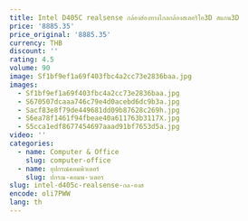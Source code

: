 ```yaml
---
title: Intel D405C realsense กล้องส่องทางไกลกล้องสเตอริโอ3D สแกน3D
price: '8885.35'
price_original: '8885.35'
currency: THB
discount: ''
rating: 4.5
volume: 90
image: Sf1bf9ef1a69f403fbc4a2cc73e2836baa.jpg
images:
  - Sf1bf9ef1a69f403fbc4a2cc73e2836baa.jpg
  - S670507dcaaa746c79e4d0acebd6dc9b3a.jpg
  - Sacf83e8f79de449681dd09b87628c269h.jpg
  - S6ea78f1461f94fbeae40a611763b3117X.jpg
  - S5cca1edf8677454697aaad91bf7653d5a.jpg
video: ''
categories:
  - name: Computer & Office
    slug: computer-office
  - name: อุปกรณ์คอมพิวเตอร์
    slug: ปกรณ-คอมพ-วเตอร
slug: intel-d405c-realsense-กล-องส
encode: oli7PWW
lang: th
---
```

  